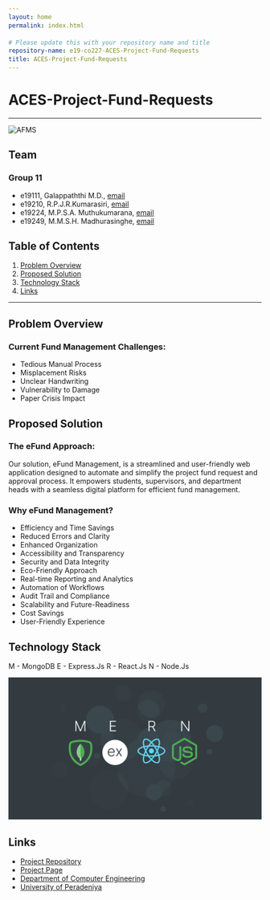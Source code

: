 ```yaml
---
layout: home
permalink: index.html

# Please update this with your repository name and title
repository-name: e19-co227-ACES-Project-Fund-Requests
title: ACES-Project-Fund-Requests
---
```


[comment]: # "This is the standard layout for the project, but you can clean this and use your own template"

# ACES-Project-Fund-Requests

---
![AFMS](https://github.com/cepdnaclk/e19-co227-ACES-Project-Fund-Requests/assets/115539818/145cc6a8-d3c8-4573-a567-f78528712074)
## Team
### Group 11
-  e19111, Galappaththi M.D., [email](mailto:e19111@eng.pdn.ac.lk)
-  e19210, R.P.J.R.Kumarasiri, [email](mailto:e19210@eng.pdn.ac.lk)
-  e19224, M.P.S.A. Muthukumarana, [email](mailto:e19224@eng.pdn.ac.lk)
-  e19249, M.M.S.H. Madhurasinghe, [email](mailto:e19249@eng.pdn.ac.lk)

## Table of Contents
1. [Problem Overview](#problem-overview)
2. [Proposed Solution](#proposed-solution)
3. [Technology Stack](#technology-stack)
4. [Links](#links)

---

## Problem Overview

 ### Current Fund Management Challenges:
 
 * Tedious Manual Process
 * Misplacement Risks
 * Unclear Handwriting
 * Vulnerability to Damage
 * Paper Crisis Impact

## Proposed Solution

 ### The eFund Approach:

 Our solution, eFund Management, is a streamlined and user-friendly web application designed to automate and simplify the project fund request and approval process. It empowers students, supervisors, and department heads with a seamless digital platform for efficient fund management.

 ### Why eFund Management?
 * Efficiency and Time Savings
 * Reduced Errors and Clarity
 * Enhanced Organization
 * Accessibility and Transparency
 * Security and Data Integrity
 * Eco-Friendly Approach
 * Real-time Reporting and Analytics
 * Automation of Workflows
 * Audit Trail and Compliance
 * Scalability and Future-Readiness
 * Cost Savings
 * User-Friendly Experience

## Technology Stack

M - MongoDB
E - Express.Js
R - React.Js
N - Node.Js

![CO227 Project Proposal](https://github.com/cepdnaclk/e19-co227-ACES-Project-Fund-Requests/blob/main/src/assets/images/Top-10-Reasons-To-Choose-MERN-Stack-Development-For-Your-Next-Project_-1280x720px%402x.png)

## Links

- [Project Repository](https://github.com/cepdnaclk/e19-co227-ACES-Project-Fund-Requests)
- [Project Page](https://cepdnaclk.github.io/e19-co227-ACES-Project-Fund-Requests/)
- [Department of Computer Engineering](http://www.ce.pdn.ac.lk/)
- [University of Peradeniya](https://eng.pdn.ac.lk/)


[//]: # (Please refer this to learn more about Markdown syntax)
[//]: # (https://github.com/adam-p/markdown-here/wiki/Markdown-Cheatsheet)
